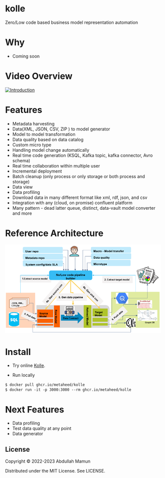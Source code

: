 # kolle
Zero/Low code based business model representation automation

# Why
- Coming soon

# Video Overview
[![Introduction](https://img.youtube.com/vi/YKqOaEwPA6Q/0.jpg)](https://youtu.be/YKqOaEwPA6Q "About Kolle")


# Features
- Metadata harvesting
- Data(XML, JSON, CSV, ZIP ) to model generator
- Model to model transformation
- Data quality based on data catalog
- Custom micro type
- Handling model change automatically
- Real time code generation (KSQL, Kafka topic, kafka connector, Avro schema)
- Real time collaboration within multiple user
- Incremental deployment
- Batch cleanup (only process or only storage or both process and storage)
- Data view
- Data profiling
- Download data in many different format like xml, rdf, json, and csv
- Integration with any (cloud, on promise) confluent platform
- Many pattern - dead latter queue, distinct, data-vault model converter and more


# Reference Architecture
![Alt text](doc/kolle_blueprint.png?raw=true "Title")


# Install
- Try online
  [Kolle](https://kolle.metaheed.com).

- Run locally

``` shell
$ docker pull ghcr.io/metaheed/kolle
$ docker run -it -p 3000:3000 --rm ghcr.io/metaheed/kolle
```

# Next Features
- Data profiling
- Test data quality at any point
- Data generator



## License

Copyright © 2022-2023 Abdullah Mamun

Distributed under the MIT License. See LICENSE.
